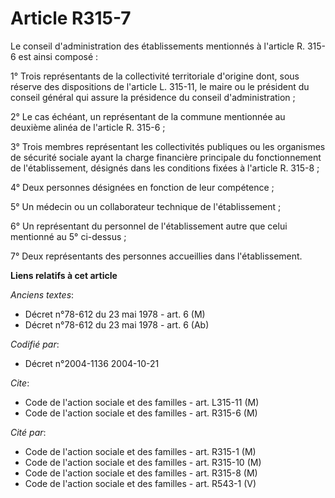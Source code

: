 # Article R315-7

Le conseil d'administration des établissements mentionnés à l'article R. 315-6 est ainsi composé :

1° Trois représentants de la collectivité territoriale d'origine dont, sous réserve des dispositions de l'article L. 315-11,
le maire ou le président du conseil général qui assure la présidence du conseil d'administration ;

2° Le cas échéant, un représentant de la commune mentionnée au deuxième alinéa de l'article R. 315-6 ;

3° Trois membres représentant les collectivités publiques ou les organismes de sécurité sociale ayant la charge financière
principale du fonctionnement de l'établissement, désignés dans les conditions fixées à l'article R. 315-8 ;

4° Deux personnes désignées en fonction de leur compétence ;

5° Un médecin ou un collaborateur technique de l'établissement ;

6° Un représentant du personnel de l'établissement autre que celui mentionné au 5° ci-dessus ;

7° Deux représentants des personnes accueillies dans l'établissement.

**Liens relatifs à cet article**

_Anciens textes_:

  - Décret n°78-612 du 23 mai 1978 - art. 6 (M)
  - Décret n°78-612 du 23 mai 1978 - art. 6 (Ab)

_Codifié par_:

  - Décret n°2004-1136 2004-10-21

_Cite_:

  - Code de l'action sociale et des familles - art. L315-11 (M)
  - Code de l'action sociale et des familles - art. R315-6 (M)

_Cité par_:

  - Code de l'action sociale et des familles - art. R315-1 (M)
  - Code de l'action sociale et des familles - art. R315-10 (M)
  - Code de l'action sociale et des familles - art. R315-8 (M)
  - Code de l'action sociale et des familles - art. R543-1 (V)
